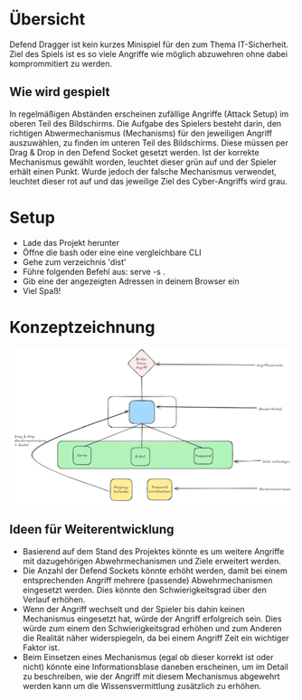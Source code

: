 # Übersicht

Defend Dragger ist kein kurzes Minispiel für den zum Thema IT-Sicherheit. Ziel des Spiels ist es so viele Angriffe wie möglich abzuwehren ohne dabei komprommitiert zu werden.

## Wie wird gespielt

In regelmäßigen Abständen erscheinen zufällige Angriffe (Attack Setup) im oberen Teil des Bildschirms. Die Aufgabe des Spielers besteht darin, den richtigen Abwermechanismus (Mechanisms) für den jeweiligen Angriff auszuwählen, zu finden im unteren Teil des Bildschirms. Diese müssen per Drag & Drop in den Defend Socket gesetzt werden. Ist der korrekte Mechanismus gewählt worden, leuchtet dieser grün auf und der Spieler erhält einen Punkt. Wurde jedoch der falsche Mechanismus verwendet, leuchtet dieser rot auf und das jeweilige Ziel des Cyber-Angriffs wird grau.

# Setup

- Lade das Projekt herunter
- Öffne die bash oder eine eine vergleichbare CLI
- Gehe zum verzeichnis 'dist'
- Führe folgenden Befehl aus: serve -s .
- Gib eine der angezeigten Adressen in deinem Browser ein
- Viel Spaß!

# Konzeptzeichnung

![Konzeptzeichnung](public/images/concept.png)

## Ideen für Weiterentwicklung

- Basierend auf dem Stand des Projektes könnte es um weitere Angriffe mit dazugehörigen Abwehrmechanismen und Ziele erweitert werden.
- Die Anzahl der Defend Sockets könnte erhöht werden, damit bei einem entsprechenden Angriff mehrere (passende) Abwehrmechanismen eingesetzt werden. Dies könnte den Schwierigkeitsgrad über den Verlauf erhöhen.
- Wenn der Angriff wechselt und der Spieler bis dahin keinen Mechanismus eingesetzt hat, würde der Angriff erfolgreich sein. Dies würde zum einem den Schwierigkeitsgrad erhöhen und zum Anderen die Realität näher widerspiegeln, da bei einem Angriff Zeit ein wichtiger Faktor ist.
- Beim Einsetzen eines Mechanismus (egal ob dieser korrekt ist oder nicht) könnte eine Informationsblase daneben erscheinen, um im Detail zu beschreiben, wie der Angriff mit diesem Mechanismus abgewehrt werden kann um die Wissensvermittlung zusätzlich zu erhöhen.
